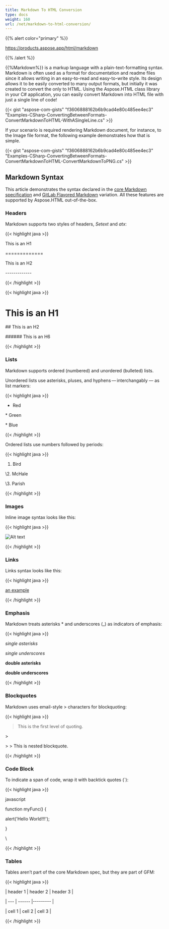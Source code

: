 ```yaml
---
title: Markdown To HTML Conversion
type: docs
weight: 160
url: /net/markdown-to-html-conversion/
---
```


{{% alert color="primary" %}} 

<https://products.aspose.app/html/markdown> 

{{% /alert %}} 

{{%Markdown%}} is a markup language with a plain-text-formatting syntax. Markdown is often used as a format for documentation and readme files since it allows writing in an easy-to-read and easy-to-write style. Its design allows it to be easily converted to many output formats, but initially it was created to convert the only to HTML. Using the Aspose.HTML class library in your C# application, you can easily convert Markdown into HTML file with just a single line of code!

{{< gist "aspose-com-gists" "f3606888162b6b9cad4e80c485ee4ec3" "Examples-CSharp-ConvertingBetweenFormats-ConvertMarkdownToHTML-WithASingleLine.cs" >}}

If your scenario is required rendering Markdown document, for instance, to the Image file format, the following example demonstrates how that is simple.

{{< gist "aspose-com-gists" "f3606888162b6b9cad4e80c485ee4ec3" "Examples-CSharp-ConvertingBetweenFormats-ConvertMarkdownToHTML-ConvertMarkdownToPNG.cs" >}}
## **Markdown Syntax**
This article demonstrates the syntax declared in the [core Markdown specification](https://daringfireball.net/projects/markdown/) and [GitLab Flavored Markdown](https://docs.gitlab.com/ee/user/markdown.html) variation. All these features are supported by Aspose.HTML out-of-the-box.
### **Headers**
Markdown supports two styles of headers, *Setext* and *atx*:



{{< highlight java >}}

 This is an H1

\=============

This is an H2

\-------------

{{< /highlight >}}

{{< highlight java >}}

 # This is an H1

\## This is an H2

\###### This is an H6

{{< /highlight >}}
### **Lists**
Markdown supports ordered (numbered) and unordered (bulleted) lists.

Unordered lists use asterisks, pluses, and hyphens — interchangably — as list markers:

{{< highlight java >}}

 *   Red

\*   Green

\*   Blue

{{< /highlight >}}

Ordered lists use numbers followed by periods:

{{< highlight java >}}

 1.  Bird

\2.  McHale

\3.  Parish

{{< /highlight >}}
### **Images**
Inline image syntax looks like this:

{{< highlight java >}}

 ![Alt text](/path/to/img.jpg)

{{< /highlight >}}
### **Links**
Links syntax looks like this:

{{< highlight java >}}

 [an example](http://example.com/ "Title")

{{< /highlight >}}
### **Emphasis**
Markdown treats asterisks * and underscores (_) as indicators of emphasis:

{{< highlight java >}}

 *single asterisks*

_single underscores_

**double asterisks**

__double underscores__

{{< /highlight >}}
### **Blockquotes**
Markdown uses email-style > characters for blockquoting:

{{< highlight java >}}

 > This is the first level of quoting.

\>

\> > This is nested blockquote.

{{< /highlight >}}
### **Code Block**
To indicate a span of code, wrap it with backtick quotes (`):

{{< highlight java >}}

 javascript

function myFunc() {

   alert('Hello World!!!');

}

\

{{< /highlight >}}
### **Tables**
Tables aren’t part of the core Markdown spec, but they are part of GFM:

{{< highlight java >}}

 | header 1 | header 2 | header 3 |

\| --- | ------ |--------- |

| cell 1 | cell 2 | cell 3 |

{{< /highlight >}}
